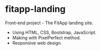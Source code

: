 # fitapp-landing
Front-end project - The FitApp landing site.
- Using HTML, CSS, Bootstrap, JavaScript.
- Making with PixelPerfect method.
- Responsive web design.
